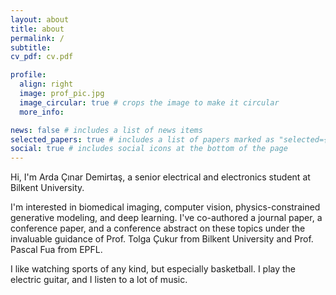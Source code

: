 ```yaml
---
layout: about
title: about
permalink: /
subtitle:
cv_pdf: cv.pdf

profile:
  align: right
  image: prof_pic.jpg
  image_circular: true # crops the image to make it circular
  more_info: 

news: false # includes a list of news items
selected_papers: true # includes a list of papers marked as "selected={true}"
social: true # includes social icons at the bottom of the page
---
```


Hi, I'm Arda Çınar Demirtaş, a senior electrical and electronics student at Bilkent University. 

I'm interested in biomedical imaging, computer vision, physics-constrained generative modeling, and deep learning. I've co-authored a journal paper, a conference paper, and a conference abstract on these topics under the invaluable guidance of Prof. Tolga Çukur from Bilkent University and Prof. Pascal Fua from EPFL.

I like watching sports of any kind, but especially basketball. I play the electric guitar, and I listen to a lot of music. 


<!-- Write your biography here. Tell the world about yourself. Link to your favorite [subreddit](http://reddit.com). You can put a picture in, too. The code is already in, just name your picture `prof_pic.jpg` and put it in the `img/` folder. -->

<!-- Put your address / P.O. box / other info right below your picture. You can also disable any of these elements by editing `profile` property of the YAML header of your `_pages/about.md`. Edit `_bibliography/papers.bib` and Jekyll will render your [publications page](/al-folio/publications/) automatically. -->

<!-- Link to your social media connections, too. This theme is set up to use [Font Awesome icons](https://fontawesome.com/) and [Academicons](https://jpswalsh.github.io/academicons/), like the ones below. Add your Facebook, Twitter, LinkedIn, Google Scholar, or just disable all of them. -->
